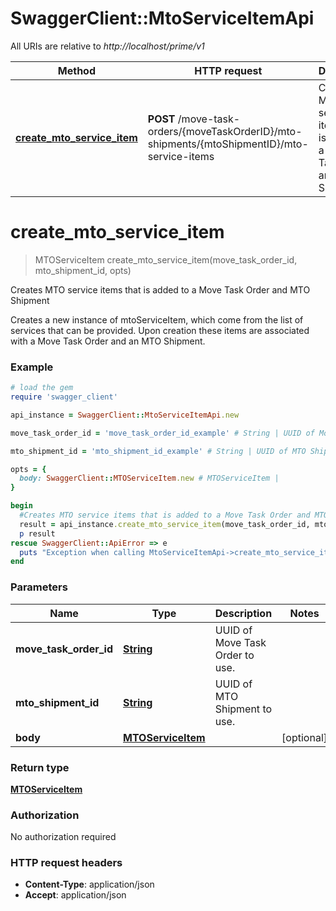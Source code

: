 # SwaggerClient::MtoServiceItemApi

All URIs are relative to *http://localhost/prime/v1*

Method | HTTP request | Description
------------- | ------------- | -------------
[**create_mto_service_item**](MtoServiceItemApi.md#create_mto_service_item) | **POST** /move-task-orders/{moveTaskOrderID}/mto-shipments/{mtoShipmentID}/mto-service-items | Creates MTO service items that is added to a Move Task Order and MTO Shipment


# **create_mto_service_item**
> MTOServiceItem create_mto_service_item(move_task_order_id, mto_shipment_id, opts)

Creates MTO service items that is added to a Move Task Order and MTO Shipment

Creates a new instance of mtoServiceItem, which come from the list of services that can be provided. Upon creation these items are associated with a Move Task Order and an MTO Shipment. 

### Example
```ruby
# load the gem
require 'swagger_client'

api_instance = SwaggerClient::MtoServiceItemApi.new

move_task_order_id = 'move_task_order_id_example' # String | UUID of Move Task Order to use.

mto_shipment_id = 'mto_shipment_id_example' # String | UUID of MTO Shipment to use.

opts = { 
  body: SwaggerClient::MTOServiceItem.new # MTOServiceItem | 
}

begin
  #Creates MTO service items that is added to a Move Task Order and MTO Shipment
  result = api_instance.create_mto_service_item(move_task_order_id, mto_shipment_id, opts)
  p result
rescue SwaggerClient::ApiError => e
  puts "Exception when calling MtoServiceItemApi->create_mto_service_item: #{e}"
end
```

### Parameters

Name | Type | Description  | Notes
------------- | ------------- | ------------- | -------------
 **move_task_order_id** | [**String**](.md)| UUID of Move Task Order to use. | 
 **mto_shipment_id** | [**String**](.md)| UUID of MTO Shipment to use. | 
 **body** | [**MTOServiceItem**](MTOServiceItem.md)|  | [optional] 

### Return type

[**MTOServiceItem**](MTOServiceItem.md)

### Authorization

No authorization required

### HTTP request headers

 - **Content-Type**: application/json
 - **Accept**: application/json



